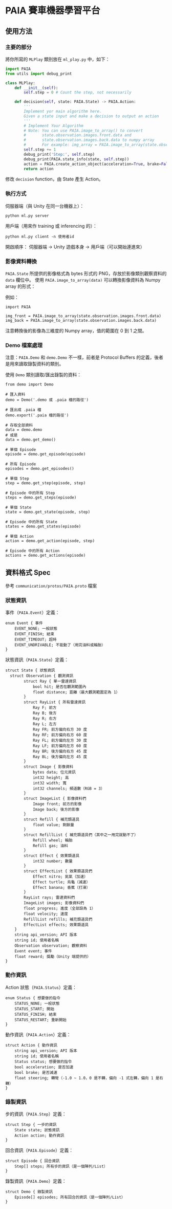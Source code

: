 # PAIA 賽車機器學習平台

## 使用方法

### 主要的部分
將你所寫的 `MLPlay` 類別放在 `ml_play.py` 中，如下：
```python
import PAIA
from utils import debug_print

class MLPlay:
    def __init__(self):
        self.step = 0 # Count the step, not necessarily

    def decision(self, state: PAIA.State) -> PAIA.Action:
        '''
        Implement yor main algorithm here.
        Given a state input and make a decision to output an action
        '''
        # Implement Your Algorithm
        # Note: You can use PAIA.image_to_array() to convert
        #       state.observation.images.front.data and 
        #       state.observation.images.back.data to numpy array
        #       For example: img_array = PAIA.image_to_array(state.observation.images.front.data)
        self.step += 1
        debug_print('Step:', self.step)
        debug_print(PAIA.state_info(state, self.step))
        action = PAIA.create_action_object(acceleration=True, brake=False, steering=0.0)
        return action
```
修改 `decision` function，由 State 產生 Action。

### 執行方式
伺服器端（與 Unity 在同一台機器上）：
```
python ml.py server
```

用戶端（用來作 training 或 inferencing 的）：
```
python ml.py client -n 使用者id
```

開啟順序：
伺服器端 -> Unity 遊戲本身 -> 用戶端（可以開始連進來）


### 影像資料轉換
`PAIA.State` 所提供的影像格式為 bytes 形式的 PNG，存放於影像類別觀察資料的 `data` 欄位中。
使用 `PAIA.image_to_array(data)` 可以轉換影像資料為 Numpy array 的形式：

例如：
```
import PAIA

img_front = PAIA.image_to_array(state.observation.images.front.data)
img_back = PAIA.image_to_array(state.observation.images.back.data)
```
注意轉換後的影像為三維度的 Numpy array，值的範圍在 0 到 1 之間。

### Demo 檔案處理
注意：`PAIA.Demo` 和 `demo.Demo` 不一樣，前者是 Protocol Buffers 的定義，後者是用來讀取錄製資料的類別。

使用 `Demo` 類別讀取/匯出錄製的資料：
```
from demo import Demo

# 匯入資料
demo = Demo('.demo 或 .paia 檔的路徑')

# 匯出成 .paia 檔
demo.export('.paia 檔的路徑')

# 存取全部資料
data = demo.demo
# 或是
data = demo.get_demo()

# 單個 Episode
episode = demo.get_episode(episode)

# 所有 Episode
episodes = demo.get_episodes()

# 單個 Step
step = demo.get_step(episode, step)

# Episode 中的所有 Step
steps = demo.get_steps(episode)

# 單個 State
state = demo.get_state(episode, step)

# Episode 中的所有 State
states = demo.get_states(episode)

# 單個 Action
action = demo.get_action(episode, step)

# Episode 中的所有 Action
actions = demo.get_actions(episode)
```

## 資料格式 Spec
參考 `communication/protos/PAIA.proto` 檔案

### 狀態資訊
事件（`PAIA.Event`）定義：
```
enum Event { 事件
	EVENT_NONE; 一般狀態
	EVENT_FINISH; 結束
	EVENT_TIMEOUT; 超時
	EVENT_UNDRIVABLE; 不能動了（用完油料或輪胎）
}
```

狀態資訊（`PAIA.State`）定義：
```
struct State { 狀態資訊
  struct Observation { 觀測資訊
		struct Ray { 單一雷達資訊
			bool hit; 是否在觀測範圍內
			float distance; 距離（最大觀測範圍定為 1）
		}
		struct RayList { 所有雷達資訊
			Ray F; 前方
			Ray B; 後方
			Ray R; 右方
			Ray L; 左方
			Ray FR; 前方偏向右方 30 度
			Ray RF; 前方偏向右方 60 度
			Ray FL; 前方偏向左方 30 度
			Ray LF; 前方偏向左方 60 度
			Ray BR; 後方偏向右方 45 度
			Ray BL; 後方偏向左方 45 度
		}
		struct Image { 影像資料
			bytes data; 位元資訊
			int32 height; 高
			int32 width; 寬
			int32 channels; 頻道數（RGB = 3）
		}
		struct ImageList { 影像資料們
			Image front; 前方的影像
			Image back; 後方的影像
		}
		struct Refill { 補充類道具
			float value; 剩餘量
		}
		struct RefillList { 補充類道具們（其中之一用完就動不了）
			Refill wheel; 輪胎
			Refill gas; 油料
		}
		struct Effect { 效果類道具
			int32 number; 數量
		}
		struct EffectList { 效果類道具們
			Effect nitro; 氮氣（加速）
			Effect turtle; 烏龜（減速）
			Effect banana; 香蕉（打滑）
		}
		RayList rays; 雷達資料們
		ImageList images; 影像資料們
		float progress; 進度（全部設為 1）
		float velocity; 速度
		RefillList refills; 補充類道具們
		EffectList effects; 效果類道具
	}
	string api_version; API 版本
	string id; 使用者名稱
	Observation observation; 觀察資料
	Event event; 事件
	float reward; 獎勵（Unity 端提供的）
}
```

### 動作資訊
Action 狀態（`PAIA.Status`）定義：
```
enum Status { 想要做的指令
	STATUS_NONE; 一般狀態
	STATUS_START; 開始
	STATUS_FINISH; 結束
	STATUS_RESTART; 重新開始
}
```

動作資訊（`PAIA.Action`）定義：
```
struct Action { 動作資訊
	string api_version; API 版本
	string id; 使用者名稱
	Status status; 想要做的指令
	bool acceleration; 是否加速
	bool brake; 是否減速
	float steering; 轉彎（-1.0 ~ 1.0，0 是不轉，偏向 -1 式左轉，偏向 1 是右轉）
}
```

### 錄製資訊
步的資訊（`PAIA.Step`）定義：
```
struct Step { 一步的資訊
	State state; 狀態資訊
	Action action; 動作資訊
}
```

回合資訊（`PAIA.Episode`）定義：
```
struct Episode { 回合資訊
	Step[] steps; 所有步的資訊（是一個陣列/List）
}
```

錄製資訊（`PAIA.Demo`）定義：
```
struct Demo { 錄製資訊
	Episode[] episodes; 所有回合的資訊（是一個陣列/List）
}
```